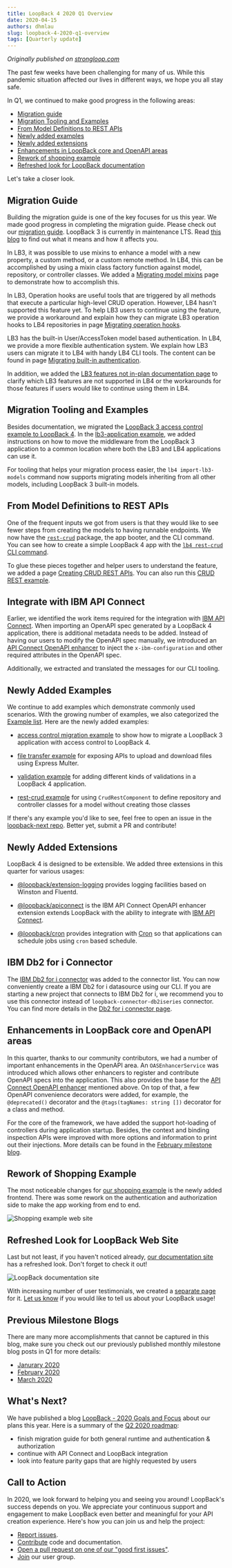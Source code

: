```yaml
---
title: LoopBack 4 2020 Q1 Overview
date: 2020-04-15
authors: dhmlau
slug: loopback-4-2020-q1-overview
tags: [Quarterly update]
---
```


_Originally published on [strongloop.com](https://strongloop.com)_


The past few weeks have been challenging for many of us. While this pandemic situation affected our lives in different ways, we hope you all stay safe.

In Q1, we continued to make good progress in the following areas:

- [Migration guide](#migration-guide)
- [Migration Tooling and Examples](#migration-tooling-and-examples)
- [From Model Definitions to REST APIs](#from-model-definitions-to-rest-apis)
- [Newly added examples](#newly-added-examples)
- [Newly added extensions](#newly-added-extensions)
- [Enhancements in LoopBack core and OpenAPI areas](#enhancements-in-loopback-core-and-openapi-areas)
- [Rework of shopping example](#rework-of-shopping-example)
- [Refreshed look for LoopBack documentation](#refreshed-look-for-loopback-documentation)

Let's take a closer look.
<!--truncate-->

## Migration Guide

Building the migration guide is one of the key focuses for us this year. We made good progress in completing the migration guide. Please check out our [migration guide](https://loopback.io/doc/en/lb4/migration-overview.html). LoopBack 3 is currently in maintenance LTS. Read [this blog](https://strongloop.com/strongblog/lb3-entered-maintenance-mode/) to find out what it means and how it affects you.

In LB3, it was possible to use mixins to enhance a model with a new property, a custom method, or a custom remote method. In LB4, this can be accomplished by using a mixin class factory function against model, repository, or controller classes.
We added a [Migrating model mixins](https://loopback.io/doc/en/lb4/migration-models-mixins.html) page to demonstrate how to accomplish this.

In LB3, Operation hooks are useful tools that are triggered by all methods that execute a particular high-level CRUD operation. However, LB4 hasn't supported this feature yet. To help LB3 users to continue using the feature, we provide a workaround and explain how they can migrate LB3 operation hooks to LB4 repositories in page [Migrating operation hooks](https://loopback.io/doc/en/lb4/migration-models-operation-hooks.html).

LB3 has the built-in User/AccessToken model based authentication. In LB4, we provide a more flexible authentication system. We explain how LB3 users can migrate it to LB4 with handy LB4 CLI tools. The content can be found in page [Migrating built-in authentication](https://loopback.io/doc/en/lb4/migration-authentication.html).

In addition, we added the [LB3 features not in-plan documentation page](https://loopback.io/doc/en/lb4/migration-not-planned.html) to clarify which LB3 features are not supported in LB4 or the workarounds for those features if users would like to continue using them in LB4. 

## Migration Tooling and Examples

Besides documentation, we migrated the [LoopBack 3 access control example to LoopBack 4](https://github.com/strongloop/loopback-next/tree/master/examples/access-control-migration). In the [lb3-application example](https://github.com/strongloop/loopback-next/tree/master/examples/lb3-application), we added instructions on how to move the middleware from the LoopBack 3 application to a common location where both the LB3 and LB4 applications can use it.

For tooling that helps your migration process easier, the `lb4 import-lb3-models` command now supports migrating models inheriting from all other models, including LoopBack 3 built-in models.

## From Model Definitions to REST APIs

One of the frequent inputs we got from users is that they would like to see fewer steps from creating the models to having runnable endpoints. We now have the [`rest-crud`](https://github.com/strongloop/loopback-next/tree/master/packages/rest-crud) package, the app booter, and the CLI command. You can see how to create a simple LoopBack 4 app with the [`lb4 rest-crud` CLI command](https://loopback.io/doc/en/lb4/Rest-Crud-generator.html).

To glue these pieces together and helper users to understand the feature, we added a page [Creating CRUD REST APIs](https://loopback.io/doc/en/lb4/Creating-crud-rest-apis.html). You can also run this [CRUD REST example](https://github.com/strongloop/loopback-next/tree/master/examples/rest-crud).

## Integrate with IBM API Connect

Earlier, we identified the work items required for the integration with [IBM API Connect](https://www.ibm.com/cloud/api-connect). When importing an OpenAPI spec generated by a LoopBack 4 application, there is additional metadata needs to be added. Instead of having our users to modify the OpenAPI spec manually, we introduced an [API Connect OpenAPI enhancer](https://github.com/strongloop/loopback-next/tree/master/extensions/apiconnect) to inject the `x-ibm-configuration` and other required attributes in the OpenAPI spec. 

Additionally, we extracted and translated the messages for our CLI tooling.

## Newly Added Examples

We continue to add examples which demonstrate commonly used scenarios. With the growing number of examples, we also categorized the [Example list](https://loopback.io/doc/en/lb4/Examples.html). Here are the newly added examples:

- [access control migration example](https://github.com/strongloop/loopback-next/blob/master/examples/access-control-migration) to show how to migrate a LoopBack 3 application with access control to LoopBack 4.

- [file transfer example](https://github.com/strongloop/loopback-next/tree/master/examples/file-transfer) for exposing APIs to upload and download files using Express Multer.

- [validation example](https://github.com/strongloop/loopback-next/tree/master/examples/validation-app) for adding different kinds of validations in a LoopBack 4 application.

- [rest-crud example](https://github.com/strongloop/loopback-next/tree/master/examples/rest-crud) for using `CrudRestComponent` to define repository and controller classes for a model without creating those classes

If there's any example you'd like to see, feel free to open an issue in the [loopback-next repo](https://github.com/strongloop/loopback-next). Better yet, submit a PR and contribute! 

## Newly Added Extensions

LoopBack 4 is designed to be extensible. We added three extensions in this quarter for various usages: 

- [@loopback/extension-logging](https://github.com/strongloop/loopback-next/blob/master/extensions/logging) provides logging facilities based on Winston and Fluentd.

- [@loopback/apiconnect](https://github.com/strongloop/loopback-next/tree/master/extensions/apiconnect) is the IBM API Connect OpenAPI enhancer  extension extends LoopBack with the ability to integrate with [IBM API Connect](https://www.ibm.com/cloud/api-connect). 

- [@loopback/cron](https://github.com/strongloop/loopback-next/tree/master/extensions/cron) provides integration with [Cron](https://github.com/kelektiv/node-cron) so that applications can schedule jobs using `cron` based schedule.

## IBM Db2 for i Connector

The [IBM Db2 for i connector](https://github.com/strongloop/loopback-connector-ibmi) was added to the connector list. You can now conveniently create a IBM Db2 for i datasource using our CLI. If you are starting a new project that connects to IBM Db2 for i, we recommend you to use this connector instead of `loopback-connector-db2iseries` connector.  You can find more details in the [Db2 for i connector page](https://loopback.io/doc/en/lb4/DB2-for-i-connector.html).

## Enhancements in LoopBack core and OpenAPI areas

In this quarter, thanks to our community contributors, we had a number of important enhancements in the OpenAPI area. An `OASEnhancerService` was introduced which allows other enhancers to register and contribute OpenAPI specs into the application. This also provides the base for the [API Connect OpenAPI enhancer](https://github.com/strongloop/loopback-next/tree/master/extensions/apiconnect) mentioned above. On top of that, a few OpenAPI convenience decorators were added, for example, the `@deprecated()` decorator and the `@tags(tagNames: string [])` decorator for a class and method.

For the core of the framework, we have added the support hot-loading of controllers during application startup. Besides, the context and binding inspection APIs were improved with more options and information to print out their injections. More details can be found in the [February milestone blog](https://strongloop.com/strongblog/february-2020-milestone/).

## Rework of Shopping Example

The most noticeable changes for [our shopping example](https://github.com/strongloop/loopback4-example-shopping) is the newly added frontend. There was some rework on the authentication and authorization side to make the app working from end to end.

![Shopping example web site](https://raw.githubusercontent.com/strongloop/loopback4-example-shopping/master/shoppy.png)

## Refreshed Look for LoopBack Web Site

Last but not least, if you haven't noticed already, [our documentation site](https://loopback.io/doc/en/lb4/) has a refreshed look. Don't forget to check it out!

![LoopBack documentation site](./images/new-docs-site.png)

With increasing number of user testimonials, we created a [separate page](https://loopback.io/what-our-users-say.html) for it. [Let us know](https://github.com/strongloop/loopback-next/issues/3047) if you would like to tell us about your LoopBack usage!

## Previous Milestone Blogs

There are many more accomplishments that cannot be captured in this blog, make sure you check out our previously published monthly milestone blog posts in Q1 for more details:
- [Janurary 2020](https://strongloop.com/strongblog/january-2020-milestone/)
- [February 2020](https://strongloop.com/strongblog/february-2020-milestone/)
- [March 2020](https://strongloop.com/strongblog/march-2020-milestone/)

## What's Next?

We have published a blog [LoopBack - 2020 Goals and Focus](https://strongloop.com/strongblog/2020-goals/) about our plans this year. Here is a summary of the [Q2 2020 roadmap](https://github.com/strongloop/loopback-next/blob/master/docs/ROADMAP.md#q2-2020-roadmap): 
- finish migration guide for both general runtime and authentication & authorization
- continue with API Connect and LoopBack integration
- look into feature parity gaps that are highly requested by users


## Call to Action

In 2020, we look forward to helping you and seeing you around! LoopBack's success depends on you. We appreciate your continuous support and engagement to make LoopBack even better and meaningful for your API creation experience. Here's how you can join us and help the project:

- [Report issues](https://github.com/strongloop/loopback-next/issues).
- [Contribute](https://github.com/strongloop/loopback-next/blob/master/docs/CONTRIBUTING.md) code and documentation.
- [Open a pull request on one of our "good first issues"](https://github.com/strongloop/loopback-next/labels/good%20first%20issue).
- [Join](https://github.com/strongloop/loopback-next/issues/110) our user group.
